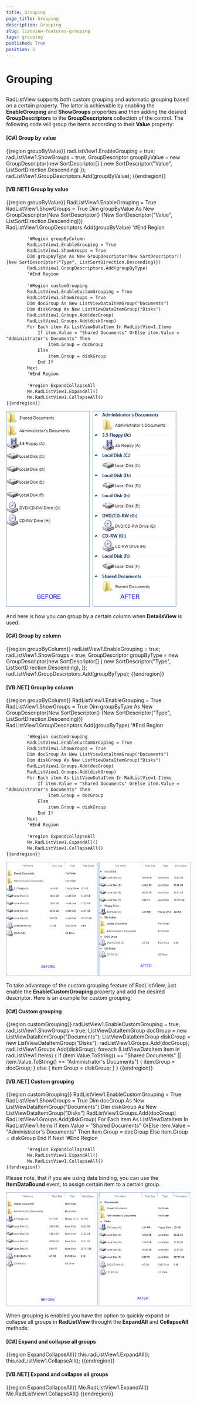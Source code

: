 ```yaml
---
title: Grouping
page_title: Grouping
description: Grouping
slug: listview-features-grouping
tags: grouping
published: True
position: 2
---
```


# Grouping



## 

RadListView supports both custom grouping and automatic grouping based on a certain property.
          The latter is achievable by enabling the __EnableGrouping__ and
          __ShowGroups__ properties and then adding the desired
          __GroupDescriptors__ to the __GroupDescriptors__
          collection of the control. The following code will group the items according to their __Value__ property:
        

#### __[C#] Group by value__

{{region groupByValue}}
	            radListView1.EnableGrouping = true;
	            radListView1.ShowGroups = true;
	            GroupDescriptor groupByValue = new GroupDescriptor(new SortDescriptor[] { new SortDescriptor("Value", ListSortDirection.Descending) });
	            radListView1.GroupDescriptors.Add(groupByValue);
	{{endregion}}



#### __[VB.NET] Group by value__

{{region groupByValue}}
	        RadListView1.EnableGrouping = True
	        RadListView1.ShowGroups = True
	        Dim groupByValue As New GroupDescriptor(New SortDescriptor() {New SortDescriptor("Value", ListSortDirection.Descending)})
	        RadListView1.GroupDescriptors.Add(groupByValue)
	        '#End Region
	
	        '#Region groupByColumn
	        RadListView1.EnableGrouping = True
	        RadListView1.ShowGroups = True
	        Dim groupByType As New GroupDescriptor(New SortDescriptor() {New SortDescriptor("Type", ListSortDirection.Descending)})
	        RadListView1.GroupDescriptors.Add(groupByType)
	        '#End Region
	
	        '#Region customGrouping
	        RadListView1.EnableCustomGrouping = True
	        RadListView1.ShowGroups = True
	        Dim docGroup As New ListViewDataItemGroup("Documents")
	        Dim diskGroup As New ListViewDataItemGroup("Disks")
	        RadListView1.Groups.Add(docGroup)
	        RadListView1.Groups.Add(diskGroup)
	        For Each item As ListViewDataItem In RadListView1.Items
	            If item.Value = "Shared Documents" OrElse item.Value = "Administrator's Documents" Then
	                item.Group = docGroup
	            Else
	                item.Group = diskGroup
	            End If
	        Next
	        '#End Region
	
	        '#region ExpandCollapseAll
	        Me.RadListView1.ExpandAll()
	        Me.RadListView1.CollapseAll()
	{{endregion}}



![listview-features-grouping 001](images/listview-features-grouping001.png)

And here is how you can group by a certain column when __DetailsView__ is used:
        

#### __[C#] Group by column__

{{region groupByColumn}}
	            radListView1.EnableGrouping = true;
	            radListView1.ShowGroups = true;
	            GroupDescriptor groupByType = new GroupDescriptor(new SortDescriptor[] 
	            {
	                new SortDescriptor("Type", ListSortDirection.Descending), 
	            });
	            radListView1.GroupDescriptors.Add(groupByType);
	{{endregion}}



#### __[VB.NET] Group by column__

{{region groupByColumn}}
	        RadListView1.EnableGrouping = True
	        RadListView1.ShowGroups = True
	        Dim groupByType As New GroupDescriptor(New SortDescriptor() {New SortDescriptor("Type", ListSortDirection.Descending)})
	        RadListView1.GroupDescriptors.Add(groupByType)
	        '#End Region
	
	        '#Region customGrouping
	        RadListView1.EnableCustomGrouping = True
	        RadListView1.ShowGroups = True
	        Dim docGroup As New ListViewDataItemGroup("Documents")
	        Dim diskGroup As New ListViewDataItemGroup("Disks")
	        RadListView1.Groups.Add(docGroup)
	        RadListView1.Groups.Add(diskGroup)
	        For Each item As ListViewDataItem In RadListView1.Items
	            If item.Value = "Shared Documents" OrElse item.Value = "Administrator's Documents" Then
	                item.Group = docGroup
	            Else
	                item.Group = diskGroup
	            End If
	        Next
	        '#End Region
	
	        '#region ExpandCollapseAll
	        Me.RadListView1.ExpandAll()
	        Me.RadListView1.CollapseAll()
	{{endregion}}



![listview-features-grouping 002](images/listview-features-grouping002.png)

To take advantage of the custom grouping feature of RadListView, just enable the
          __EnableCustomGrouping__ property and add the desired descriptor.
          Here is an example for custom grouping:
        

#### __[C#] Custom grouping__

{{region customGrouping}}
	            radListView1.EnableCustomGrouping = true;
	            radListView1.ShowGroups = true;
	            ListViewDataItemGroup docGroup = new ListViewDataItemGroup("Documents");
	            ListViewDataItemGroup diskGroup = new ListViewDataItemGroup("Disks");
	            radListView1.Groups.Add(docGroup);
	            radListView1.Groups.Add(diskGroup);
	            foreach (ListViewDataItem item in radListView1.Items)
	            {
	                if (item.Value.ToString() == "Shared Documents" || item.Value.ToString() == "Administrator's Documents")
	                {
	                    item.Group = docGroup;
	                }
	                else
	                {
	                    item.Group = diskGroup;
	                }
	            }
	{{endregion}}



#### __[VB.NET] Custom grouping__

{{region customGrouping}}
	        RadListView1.EnableCustomGrouping = True
	        RadListView1.ShowGroups = True
	        Dim docGroup As New ListViewDataItemGroup("Documents")
	        Dim diskGroup As New ListViewDataItemGroup("Disks")
	        RadListView1.Groups.Add(docGroup)
	        RadListView1.Groups.Add(diskGroup)
	        For Each item As ListViewDataItem In RadListView1.Items
	            If item.Value = "Shared Documents" OrElse item.Value = "Administrator's Documents" Then
	                item.Group = docGroup
	            Else
	                item.Group = diskGroup
	            End If
	        Next
	        '#End Region
	
	        '#region ExpandCollapseAll
	        Me.RadListView1.ExpandAll()
	        Me.RadListView1.CollapseAll()
	{{endregion}}



Please note, that if you are using data binding, you can use the __ItemDataBound__ event,
          to assign certain item to a certain group.
        

![listview-features-grouping 003](images/listview-features-grouping003.png)

When grouping is enabled you have the option to quickly expand or collapse all groups in __RadListView__ throught the __ExpandAll__ and __CollapseAll__ methods:
        

#### __[C#] Expand and collapse all groups__

{{region ExpandCollapseAll}}
	            this.radListView1.ExpandAll();
	            this.radListView1.CollapseAll();
	{{endregion}}



#### __[VB.NET] Expand and collapse all groups__

{{region ExpandCollapseAll}}
	        Me.RadListView1.ExpandAll()
	        Me.RadListView1.CollapseAll()
	{{endregion}}


